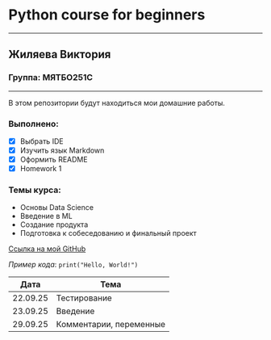 # Python course for beginners
__________________
## **Жиляева Виктория**
### **Группа**: МЯТБО251С
__________________
В этом репозитории будут находиться мои домашние работы.

### Выполнено:
-[x] Выбрать IDE
-[x] Изучить язык Markdown
-[x] Оформить README
-[x] Homework 1

### Темы курса:
- Основы Data Science
- Введение в ML
- Создание продукта
- Подготовка к собеседованию и финальный проект

[Ссылка на мой GitHub](https://github.com/zhilyaevaviktorija/Python-course.git)

*Пример кода*: `print("Hello, World!")`

| Дата     | Тема                    |
|----------|-------------------------|
| 22.09.25 | Тестирование            |
| 23.09.25 | Введение                |
| 29.09.25 | Комментарии, переменные |

